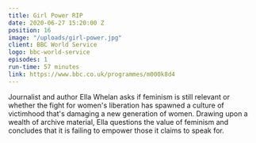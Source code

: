 ```yaml
---
title: Girl Power RIP
date: 2020-06-27 15:20:00 Z
position: 16
image: "/uploads/girl-power.jpg"
client: BBC World Service
logo: bbc-world-service
episodes: 1
run-time: 57 minutes
link: https://www.bbc.co.uk/programmes/m000k8d4
---
```


Journalist and author Ella Whelan asks if feminism is still relevant or whether the fight for women's liberation has spawned a culture of victimhood that's damaging a new generation of women. Drawing upon a wealth of archive material, Ella questions the value of feminism and concludes that it is failing to empower those it claims to speak for.